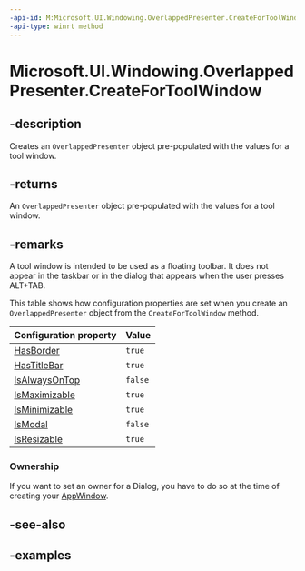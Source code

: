 ```yaml
---
-api-id: M:Microsoft.UI.Windowing.OverlappedPresenter.CreateForToolWindow
-api-type: winrt method
---
```


# Microsoft.UI.Windowing.OverlappedPresenter.CreateForToolWindow

<!--
public static Microsoft.UI.Windowing.OverlappedPresenter CreateForToolWindow ();
-->


## -description

Creates an `OverlappedPresenter` object pre-populated with the values for a tool window.

## -returns

An `OverlappedPresenter` object pre-populated with the values for a tool window.

## -remarks

A tool window is intended to be used as a floating toolbar. It does not appear in the taskbar or in the dialog that appears when the user presses ALT+TAB.

This table shows how configuration properties are set when you create an `OverlappedPresenter` object from the `CreateForToolWindow` method.

| Configuration property | Value |
| -- | -- |
| [HasBorder](overlappedpresenter_hasborder.md) | `true` |
| [HasTitleBar](overlappedpresenter_hastitlebar.md) | `true` |
| [IsAlwaysOnTop](overlappedpresenter_isalwaysontop.md) | `false` |
| [IsMaximizable](overlappedpresenter_ismaximizable.md) | `true` |
| [IsMinimizable](overlappedpresenter_isminimizable.md) | `true` |
| [IsModal](overlappedpresenter_ismodal.md) | `false` |
| [IsResizable](overlappedpresenter_isresizable.md) | `true` |

### Ownership

If you want to set an owner for a Dialog, you have to do so at the time of creating your [AppWindow](appwindow.md).

## -see-also

## -examples


